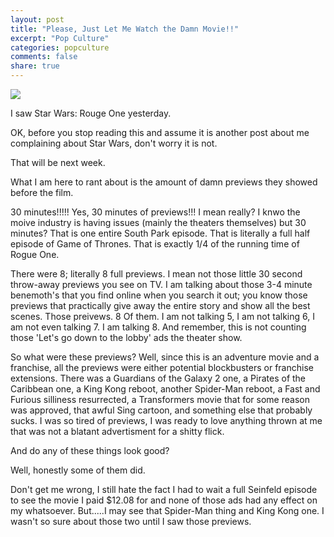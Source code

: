 ```yaml
---
layout: post
title: "Please, Just Let Me Watch the Damn Movie!!"
excerpt: "Pop Culture"
categories: popculture
comments: false
share: true
---
```


![](http://3.bp.blogspot.com/-b3TFLy0KYVs/UgR1J8sij-I/AAAAAAAAEDY/l_KtV3tOIAA/s1600/Crowd-watching-movie-in-t-008.jpg)


I saw Star Wars: Rouge One yesterday. 

OK, before you stop reading this and assume it is another post about me complaining about Star Wars, don't worry it is not. 

That will be next week.



What I am here to rant about is the amount of damn previews they showed before the film. 


30 minutes!!!!! Yes, 30 minutes of previews!!! I mean really? I knwo the moive industry is having issues (mainly the theaters themselves) but 30 minutes? That is one entire South Park episode. That is literally a full half episode of Game of Thrones. That is exactly 1/4 of the running time of Rogue One. 

There were 8; literally 8 full previews. I mean not those little 30 second throw-away previews you see on TV. I am talking about those 3-4 minute benemoth's that you find online when you search it out; you know those previews that practically give away the entire story and show all the best scenes. Those preivews. 8 Of them. I am not talking 5, I am not talking 6, I am not even talking 7. I am talking 8. And remember, this is not counting those 'Let's go down to the lobby' ads the theater show.


So what were these previews? Well, since this is an adventure movie and a franchise, all the previews were either potential blockbusters or franchise extensions. There was a Guardians of the Galaxy 2 one, a Pirates of the Caribbean one, a King Kong reboot, another Spider-Man reboot, a Fast and Furious silliness resurrected, a Transformers movie that for some reason was approved, that awful Sing cartoon, and something else that probably sucks. I was so tired of previews, I was ready to love anything thrown at me that was not a blatant advertisment for a shitty flick.

And do any of these things look good?

Well, honestly some of them did. 

Don't get me wrong, I still hate the fact I had to wait a full Seinfeld episode to see the movie I paid $12.08 for and none of those ads had any effect on my whatsoever. But.....I may see that Spider-Man thing and King Kong one. I wasn't so sure about those two until I saw those previews.










